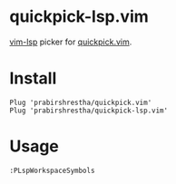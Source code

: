 # quickpick-lsp.vim
[vim-lsp](https://github.com/prabirshrestha/vim-lsp) picker for [quickpick.vim](https://github.com/prabirshrestha/quickpick.vim).

# Install

```vim
Plug 'prabirshrestha/quickpick.vim'
Plug 'prabirshrestha/quickpick-lsp.vim'
```

# Usage

```vim
:PLspWorkspaceSymbols
```

